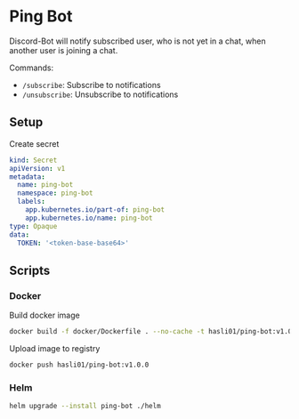 # Ping Bot

Discord-Bot will notify subscribed user, who is not yet in a chat, when another user is joining a chat.

Commands:

- `/subscribe`: Subscribe to notifications
- `/unsubscribe`: Unsubscribe to notifications

## Setup

Create secret

```yaml
kind: Secret
apiVersion: v1
metadata:
  name: ping-bot
  namespace: ping-bot
  labels:
    app.kubernetes.io/part-of: ping-bot
    app.kubernetes.io/name: ping-bot
type: Opaque
data:
  TOKEN: '<token-base-base64>'
```

## Scripts

### Docker

Build docker image

```bash
docker build -f docker/Dockerfile . --no-cache -t hasli01/ping-bot:v1.0.0
```

Upload image to registry

```bash
docker push hasli01/ping-bot:v1.0.0
```

### Helm

```bash
helm upgrade --install ping-bot ./helm
```
